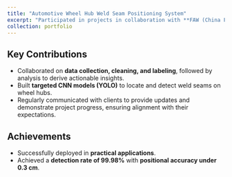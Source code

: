 ```yaml
---
title: "Automotive Wheel Hub Weld Seam Positioning System"
excerpt: "Participated in projects in collaboration with **FAW (China First Automobile Works)** and **China National Heavy Duty Truck Group**, implementing precise detection and rapid positioning of weld seams on wheel hubs, 2020<br/><img src='/images/feng.png'>"
collection: portfolio
---
```


## Key Contributions  
- Collaborated on **data collection, cleaning, and labeling**, followed by analysis to derive actionable insights.  
- Built **targeted CNN models (YOLO)** to locate and detect weld seams on wheel hubs.  
- Regularly communicated with clients to provide updates and demonstrate project progress, ensuring alignment with their expectations.  

## Achievements  
- Successfully deployed in **practical applications**.  
- Achieved a **detection rate of 99.98%** with **positional accuracy under 0.3 cm**.  

